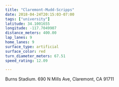```yaml
---
title: "Claremont-Mudd-Scripps"
date: 2018-04-24T20:15:03-07:00
tags: ["university"]
latitude: 34.1001655
longitude: -117.7049907
distance_meters: 400.00
lap_lanes: 9
home_lanes: 9
surface_type: artificial
surface_color: red
turn_diameter_meters: 67.51
speed_rating: 12.09

---
```

Burns Stadium. 690 N Mills Ave, Claremont, CA 91711
<!--more-->
